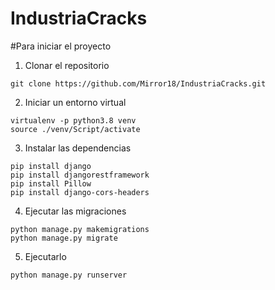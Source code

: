 # IndustriaCracks

#Para iniciar el proyecto
1. Clonar el repositorio
```
git clone https://github.com/Mirror18/IndustriaCracks.git

```

2. Iniciar un entorno virtual
```
virtualenv -p python3.8 venv
source ./venv/Script/activate

```

3. Instalar las dependencias 
```
pip install django
pip install djangorestframework
pip install Pillow
pip install django-cors-headers
```
4. Ejecutar las migraciones
```
python manage.py makemigrations
python manage.py migrate

```
5. Ejecutarlo 
```
python manage.py runserver

```
